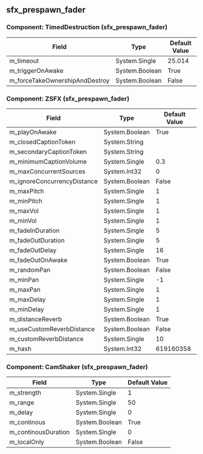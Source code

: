 ## sfx_prespawn_fader

### Component: TimedDestruction (sfx_prespawn_fader)

|Field|Type|Default Value|
|---|---|---|
|m_timeout|System.Single|25.014|
|m_triggerOnAwake|System.Boolean|True|
|m_forceTakeOwnershipAndDestroy|System.Boolean|False|

### Component: ZSFX (sfx_prespawn_fader)

|Field|Type|Default Value|
|---|---|---|
|m_playOnAwake|System.Boolean|True|
|m_closedCaptionToken|System.String||
|m_secondaryCaptionToken|System.String||
|m_minimumCaptionVolume|System.Single|0.3|
|m_maxConcurrentSources|System.Int32|0|
|m_ignoreConcurrencyDistance|System.Boolean|False|
|m_maxPitch|System.Single|1|
|m_minPitch|System.Single|1|
|m_maxVol|System.Single|1|
|m_minVol|System.Single|1|
|m_fadeInDuration|System.Single|5|
|m_fadeOutDuration|System.Single|5|
|m_fadeOutDelay|System.Single|16|
|m_fadeOutOnAwake|System.Boolean|True|
|m_randomPan|System.Boolean|False|
|m_minPan|System.Single|-1|
|m_maxPan|System.Single|1|
|m_maxDelay|System.Single|1|
|m_minDelay|System.Single|1|
|m_distanceReverb|System.Boolean|True|
|m_useCustomReverbDistance|System.Boolean|False|
|m_customReverbDistance|System.Single|10|
|m_hash|System.Int32|619160358|

### Component: CamShaker (sfx_prespawn_fader)

|Field|Type|Default Value|
|---|---|---|
|m_strength|System.Single|1|
|m_range|System.Single|50|
|m_delay|System.Single|0|
|m_continous|System.Boolean|True|
|m_continousDuration|System.Single|0|
|m_localOnly|System.Boolean|False|


